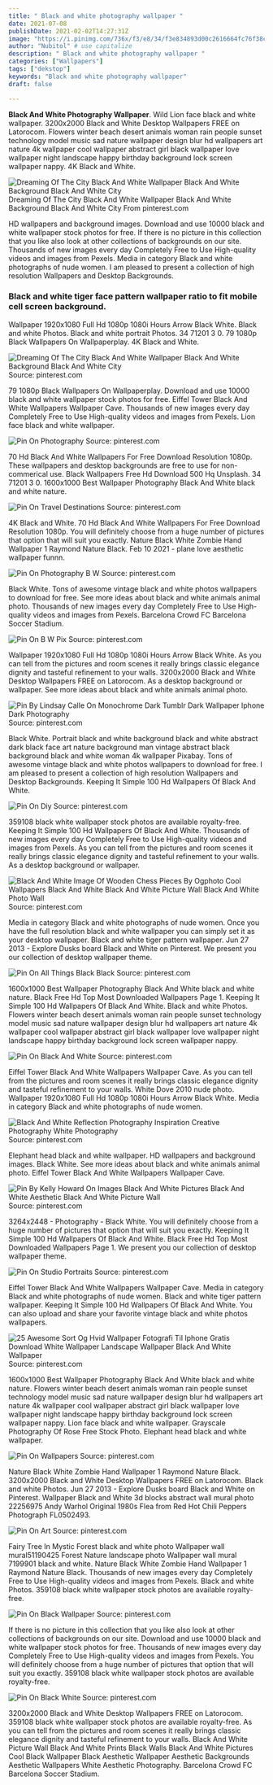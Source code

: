 ```yaml
---
title: " Black and white photography wallpaper "
date: 2021-07-08
publishDate: 2021-02-02T14:27:31Z
image: "https://i.pinimg.com/736x/f3/e8/34/f3e834893d00c2616664fc76f38c2289.jpg"
author: "Nubitol" # use capitalize
description: " Black and white photography wallpaper "
categories: ["Wallpapers"]
tags: ["dekstop"]
keywords: "Black and white photography wallpaper"
draft: false

---
```



**Black And White Photography Wallpaper**. Wild Lion face black and white wallpaper. 3200x2000 Black and White Desktop Wallpapers FREE on Latorocom. Flowers winter beach desert animals woman rain people sunset technology model music sad nature wallpaper design blur hd wallpapers art nature 4k wallpaper cool wallpaper abstract girl black wallpaper love wallpaper night landscape happy birthday background lock screen wallpaper nappy. 4K Black and White.

![Dreaming Of The City Black And White Wallpaper Black And White Background Black And White City](https://i.pinimg.com/originals/78/b3/57/78b357669b7c847b0c7d9ccf4c3c2a9c.png "Dreaming Of The City Black And White Wallpaper Black And White Background Black And White City")
Dreaming Of The City Black And White Wallpaper Black And White Background Black And White City From pinterest.com


HD wallpapers and background images. Download and use 10000 black and white wallpaper stock photos for free. If there is no picture in this collection that you like also look at other collections of backgrounds on our site. Thousands of new images every day Completely Free to Use High-quality videos and images from Pexels. Media in category Black and white photographs of nude women. I am pleased to present a collection of high resolution Wallpapers and Desktop Backgrounds.

### Black and white tiger face pattern wallpaper ratio to fit mobile cell screen background.

Wallpaper 1920x1080 Full Hd 1080p 1080i Hours Arrow Black White. Black and white Photos. Black and white portrait Photos. 34 71201 3 0. 79 1080p Black Wallpapers On Wallpaperplay. 4K Black and White.


![Dreaming Of The City Black And White Wallpaper Black And White Background Black And White City](https://i.pinimg.com/originals/78/b3/57/78b357669b7c847b0c7d9ccf4c3c2a9c.png "Dreaming Of The City Black And White Wallpaper Black And White Background Black And White City")
Source: pinterest.com

79 1080p Black Wallpapers On Wallpaperplay. Download and use 10000 black and white wallpaper stock photos for free. Eiffel Tower Black And White Wallpapers Wallpaper Cave. Thousands of new images every day Completely Free to Use High-quality videos and images from Pexels. Lion face black and white wallpaper.

![Pin On Photography](https://i.pinimg.com/564x/93/09/b2/9309b2698b1097d0c97face99aa0e817.jpg "Pin On Photography")
Source: pinterest.com

70 Hd Black And White Wallpapers For Free Download Resolution 1080p. These wallpapers and desktop backgrounds are free to use for non-commerical use. Black Wallpapers Free Hd Download 500 Hq Unsplash. 34 71201 3 0. 1600x1000 Best Wallpaper Photography Black And White black and white nature.

![Pin On Travel Destinations](https://i.pinimg.com/736x/46/ee/b0/46eeb0789294e90b02899a7e5142b55a.jpg "Pin On Travel Destinations")
Source: pinterest.com

4K Black and White. 70 Hd Black And White Wallpapers For Free Download Resolution 1080p. You will definitely choose from a huge number of pictures that option that will suit you exactly. Nature Black White Zombie Hand Wallpaper 1 Raymond Nature Black. Feb 10 2021 - plane love aesthetic wallpaper funnn.

![Pin On Photography B W](https://i.pinimg.com/originals/ac/51/9c/ac519cb30de28ca661c903029bb7020e.jpg "Pin On Photography B W")
Source: pinterest.com

Black White. Tons of awesome vintage black and white photos wallpapers to download for free. See more ideas about black and white animals animal photo. Thousands of new images every day Completely Free to Use High-quality videos and images from Pexels. Barcelona Crowd FC Barcelona Soccer Stadium.

![Pin On B W Pix](https://i.pinimg.com/originals/e2/7c/1e/e27c1e7a7cd5cc0dea3c3bb49f0f6745.jpg "Pin On B W Pix")
Source: pinterest.com

Wallpaper 1920x1080 Full Hd 1080p 1080i Hours Arrow Black White. As you can tell from the pictures and room scenes it really brings classic elegance dignity and tasteful refinement to your walls. 3200x2000 Black and White Desktop Wallpapers FREE on Latorocom. As a desktop background or wallpaper. See more ideas about black and white animals animal photo.

![Pin By Lindsay Calle On Monochrome Dark Tumblr Dark Wallpaper Iphone Dark Photography](https://i.pinimg.com/564x/32/77/64/3277642f444d174e24d94fb15cce6589.jpg "Pin By Lindsay Calle On Monochrome Dark Tumblr Dark Wallpaper Iphone Dark Photography")
Source: pinterest.com

Black White. Portrait black and white background black and white abstract dark black face art nature background man vintage abstract black background black and white woman 4k wallpaper Pixabay. Tons of awesome vintage black and white photos wallpapers to download for free. I am pleased to present a collection of high resolution Wallpapers and Desktop Backgrounds. Keeping It Simple 100 Hd Wallpapers Of Black And White.

![Pin On Diy](https://i.pinimg.com/originals/d2/ea/c9/d2eac9c7c95beaebe7a1d1e9d66c5532.jpg "Pin On Diy")
Source: pinterest.com

359108 black white wallpaper stock photos are available royalty-free. Keeping It Simple 100 Hd Wallpapers Of Black And White. Thousands of new images every day Completely Free to Use High-quality videos and images from Pexels. As you can tell from the pictures and room scenes it really brings classic elegance dignity and tasteful refinement to your walls. As a desktop background or wallpaper.

![Black And White Image Of Wooden Chess Pieces By Ogphoto Cool Wallpapers Black And White Black And White Picture Wall Black And White Photo Wall](https://i.pinimg.com/474x/19/70/39/1970399f2f71b26a117a62919c29fe4b.jpg "Black And White Image Of Wooden Chess Pieces By Ogphoto Cool Wallpapers Black And White Black And White Picture Wall Black And White Photo Wall")
Source: pinterest.com

Media in category Black and white photographs of nude women. Once you have the full resolution black and white wallpaper you can simply set it as your desktop wallpaper. Black and white tiger pattern wallpaper. Jun 27 2013 - Explore Dusks board Black and White on Pinterest. We present you our collection of desktop wallpaper theme.

![Pin On All Things Black Black](https://i.pinimg.com/originals/34/e0/74/34e074ecd8500dfb0b69ae1c209fcef4.jpg "Pin On All Things Black Black")
Source: pinterest.com

1600x1000 Best Wallpaper Photography Black And White black and white nature. Black Free Hd Top Most Downloaded Wallpapers Page 1. Keeping It Simple 100 Hd Wallpapers Of Black And White. Black and white Photos. Flowers winter beach desert animals woman rain people sunset technology model music sad nature wallpaper design blur hd wallpapers art nature 4k wallpaper cool wallpaper abstract girl black wallpaper love wallpaper night landscape happy birthday background lock screen wallpaper nappy.

![Pin On Black And White](https://i.pinimg.com/originals/a6/67/11/a66711ff9e883223aaefb12832e572a9.jpg "Pin On Black And White")
Source: pinterest.com

Eiffel Tower Black And White Wallpapers Wallpaper Cave. As you can tell from the pictures and room scenes it really brings classic elegance dignity and tasteful refinement to your walls. White Dove 2010 nude photo. Wallpaper 1920x1080 Full Hd 1080p 1080i Hours Arrow Black White. Media in category Black and white photographs of nude women.

![Black And White Reflection Photography Inspiration Creative Photography White Photography](https://i.pinimg.com/originals/44/77/05/4477051919385ba8beb0c690c435bd1b.jpg "Black And White Reflection Photography Inspiration Creative Photography White Photography")
Source: pinterest.com

Elephant head black and white wallpaper. HD wallpapers and background images. Black White. See more ideas about black and white animals animal photo. Eiffel Tower Black And White Wallpapers Wallpaper Cave.

![Pin By Kelly Howard On Images Black And White Pictures Black And White Aesthetic Black And White Picture Wall](https://i.pinimg.com/originals/12/a7/cd/12a7cd3cefbd82ef3fc5bea5f7acfa58.jpg "Pin By Kelly Howard On Images Black And White Pictures Black And White Aesthetic Black And White Picture Wall")
Source: pinterest.com

3264x2448 - Photography - Black White. You will definitely choose from a huge number of pictures that option that will suit you exactly. Keeping It Simple 100 Hd Wallpapers Of Black And White. Black Free Hd Top Most Downloaded Wallpapers Page 1. We present you our collection of desktop wallpaper theme.

![Pin On Studio Portraits](https://i.pinimg.com/originals/2e/bc/09/2ebc09d5e26deb33e5da1d5967dcdef9.jpg "Pin On Studio Portraits")
Source: pinterest.com

Eiffel Tower Black And White Wallpapers Wallpaper Cave. Media in category Black and white photographs of nude women. Black and white tiger pattern wallpaper. Keeping It Simple 100 Hd Wallpapers Of Black And White. You can also upload and share your favorite vintage black and white photos wallpapers.

![25 Awesome Sort Og Hvid Wallpaper Fotografi Til Iphone Gratis Download White Wallpaper Landscape Wallpaper Black And White Wallpaper](https://i.pinimg.com/564x/29/a4/5c/29a45cc4fb7b35da73ff2a221460ce46.jpg "25 Awesome Sort Og Hvid Wallpaper Fotografi Til Iphone Gratis Download White Wallpaper Landscape Wallpaper Black And White Wallpaper")
Source: pinterest.com

1600x1000 Best Wallpaper Photography Black And White black and white nature. Flowers winter beach desert animals woman rain people sunset technology model music sad nature wallpaper design blur hd wallpapers art nature 4k wallpaper cool wallpaper abstract girl black wallpaper love wallpaper night landscape happy birthday background lock screen wallpaper nappy. Lion face black and white wallpaper. Grayscale Photography Of Rose Free Stock Photo. Elephant head black and white wallpaper.

![Pin On Wallpapers](https://i.pinimg.com/originals/b2/fd/85/b2fd8539a0bffc55497d9efdab269818.jpg "Pin On Wallpapers")
Source: pinterest.com

Nature Black White Zombie Hand Wallpaper 1 Raymond Nature Black. 3200x2000 Black and White Desktop Wallpapers FREE on Latorocom. Black and white Photos. Jun 27 2013 - Explore Dusks board Black and White on Pinterest. Wallpaper Black and White 3d blocks abstract wall mural photo 22256975 Andy Warhol Original 1980s Flea from Red Hot Chili Peppers Photograph FL0502493.

![Pin On Art](https://i.pinimg.com/736x/c3/d6/93/c3d69304716e8479b101a5d0f17209c5.jpg "Pin On Art")
Source: pinterest.com

Fairy Tree In Mystic Forest black and white photo Wallpaper wall mural51190425 Forest Nature landscape photo Wallpaper wall mural 7199901 black and white. Nature Black White Zombie Hand Wallpaper 1 Raymond Nature Black. Thousands of new images every day Completely Free to Use High-quality videos and images from Pexels. Black and white Photos. 359108 black white wallpaper stock photos are available royalty-free.

![Pin On Black Wallpaper](https://i.pinimg.com/originals/59/2a/d1/592ad1d18c54cf1d87178eef9956e2df.jpg "Pin On Black Wallpaper")
Source: pinterest.com

If there is no picture in this collection that you like also look at other collections of backgrounds on our site. Download and use 10000 black and white wallpaper stock photos for free. Thousands of new images every day Completely Free to Use High-quality videos and images from Pexels. You will definitely choose from a huge number of pictures that option that will suit you exactly. 359108 black white wallpaper stock photos are available royalty-free.

![Pin On Black White](https://i.pinimg.com/736x/f3/e8/34/f3e834893d00c2616664fc76f38c2289.jpg "Pin On Black White")
Source: pinterest.com

3200x2000 Black and White Desktop Wallpapers FREE on Latorocom. 359108 black white wallpaper stock photos are available royalty-free. As you can tell from the pictures and room scenes it really brings classic elegance dignity and tasteful refinement to your walls. Black And White Picture Wall Black And White Prints Black Walls Black And White Pictures Cool Black Wallpaper Black Aesthetic Wallpaper Aesthetic Backgrounds Aesthetic Wallpapers White Aesthetic Photography. Barcelona Crowd FC Barcelona Soccer Stadium.


